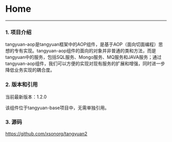# Home
------

### 1. 项目介绍

tangyuan-aop是tangyuan框架中的AOP组件，是基于AOP（面向切面编程）思想的专有实现。tangyuan-aop组件的面向的对象并非普通的类和方法，而是tangyuan中的服务，包括SQL服务、Mongo服务、MQ服务和JAVA服务；通过tangyuan-aop组件，我们可以方便的实现对现有服务的扩展和增强，同时进一步降低业务实现的耦合度。

### 2. 版本和引用

当前最新版本：1.2.0

该组件位于tangyuan-base项目中，无需单独引用。

### 3. 源码

<https://github.com/xsonorg/tangyuan2>
